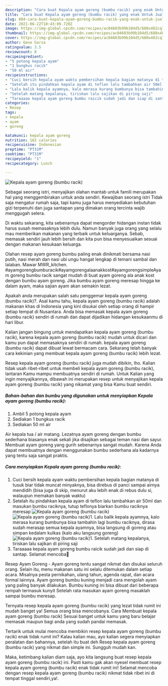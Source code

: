 ```yaml
---
description: "Cara buat Kepala ayam goreng (bumbu racik) yang enak Untuk Jualan"
title: "Cara buat Kepala ayam goreng (bumbu racik) yang enak Untuk Jualan"
slug: 804-cara-buat-kepala-ayam-goreng-bumbu-racik-yang-enak-untuk-jualan
date: 2021-06-22T10:43:09.720Z
image: https://img-global.cpcdn.com/recipes/ac04603b99b104d5/680x482cq70/kepala-ayam-goreng-bumbu-racik-foto-resep-utama.jpg
thumbnail: https://img-global.cpcdn.com/recipes/ac04603b99b104d5/680x482cq70/kepala-ayam-goreng-bumbu-racik-foto-resep-utama.jpg
cover: https://img-global.cpcdn.com/recipes/ac04603b99b104d5/680x482cq70/kepala-ayam-goreng-bumbu-racik-foto-resep-utama.jpg
author: Gene Garza
ratingvalue: 3.5
reviewcount: 8
recipeingredient:
- "5 potong kepala ayam"
- "1 bungkus racik"
- "50 ml air"
recipeinstructions:
- "Cuci bersih kepala ayam waktu pembersihan kepala bagian matanya di tusuk biar tidak muncat minyaknya, bisa direbus di panci sampai airnya mendidih (bisa juga di skip, menurut aku lebih enak di rebus dulu si, walaupun memakan banyak waktu)"
- "Setelah itu pindahkan kepala ayam di teflon lalu tambahkan air 50ml dan masukan bumbu raciknya, tutup teflonya biarkan bumbu raciknya meresap"
- "Lalu balik kepala ayamnya, kalo merasa kurang bumbunya bisa tambahin lagi bumbu raciknya, dirasa sudah merasap semua kepala ayamnya, bisa langsung di goreng atau simpan kedalam kulkas (kalo aku langsung goreng)"
- "Setelah matang kepalanya, tiriskan lalu sajikan di piring saji"
- "Taraaaaa kepala ayam goreng bumbu raicik sudah jadi dan siap di santap. Selamat mencoba🤗"
categories:
- Resep
tags:
- kepala
- ayam
- goreng

katakunci: kepala ayam goreng 
nutrition: 162 calories
recipecuisine: Indonesian
preptime: "PT31M"
cooktime: "PT31M"
recipeyield: "1"
recipecategory: Lunch

---
```



![Kepala ayam goreng (bumbu racik)](https://img-global.cpcdn.com/recipes/ac04603b99b104d5/680x482cq70/kepala-ayam-goreng-bumbu-racik-foto-resep-utama.jpg)

Sebagai seorang istri, menyajikan olahan mantab untuk famili merupakan hal yang menggembirakan untuk anda sendiri. Kewajiban seorang istri Tidak saja mengatur rumah saja, tapi kamu juga harus menyediakan kebutuhan gizi terpenuhi dan juga santapan yang dimakan orang tercinta wajib menggugah selera.

Di waktu  sekarang, kita sebenarnya dapat mengorder hidangan instan tidak harus susah memasaknya lebih dulu. Namun banyak juga orang yang selalu mau memberikan makanan yang terbaik untuk keluarganya. Sebab, memasak sendiri jauh lebih bersih dan kita pun bisa menyesuaikan sesuai dengan makanan kesukaan keluarga. 

Olahan resep ayam goreng bumbu paling enak dinikmati bersama nasi putih, nasi merah dan nasi ubi ungu hangat lengkap di temani sambal dan lalaban. Mawar MWR_kitchen. #ayamgorengbumburacik#ayamgorengalaanakkost#ayamgorengsimpleAyam goreng bumbu racik sangat mudah di buat ayam goreng ala anak kost dengan bumbu ayam goreng. Jika bumbu ayam goreng meresap hingga ke dalam ayam, maka sajian ayam akan semakin lezat.

Apakah anda merupakan salah satu penggemar kepala ayam goreng (bumbu racik)?. Asal kamu tahu, kepala ayam goreng (bumbu racik) adalah makanan khas di Indonesia yang kini disukai oleh setiap orang di hampir setiap tempat di Nusantara. Anda bisa memasak kepala ayam goreng (bumbu racik) sendiri di rumah dan dapat dijadikan hidangan kesukaanmu di hari libur.

Kalian jangan bingung untuk mendapatkan kepala ayam goreng (bumbu racik), karena kepala ayam goreng (bumbu racik) mudah untuk dicari dan kamu pun dapat memasaknya sendiri di rumah. kepala ayam goreng (bumbu racik) dapat dibuat lewat bermacam cara. Sekarang telah banyak cara kekinian yang membuat kepala ayam goreng (bumbu racik) lebih lezat.

Resep kepala ayam goreng (bumbu racik) juga mudah dibikin, lho. Kalian tidak usah ribet-ribet untuk membeli kepala ayam goreng (bumbu racik), lantaran Kamu mampu membuatnya sendiri di rumah. Untuk Kalian yang ingin menyajikannya, dibawah ini merupakan resep untuk menyajikan kepala ayam goreng (bumbu racik) yang nikamat yang bisa Kamu buat sendiri.

<!--inarticleads1-->

##### Bahan-bahan dan bumbu yang digunakan untuk menyiapkan Kepala ayam goreng (bumbu racik):

1. Ambil 5 potong kepala ayam
1. Sediakan 1 bungkus racik
1. Sediakan 50 ml air


Air kepala tua / air matang. Lezatnya ayam goreng dengan bumbu sederhana biasanya enak sekali jika disajikan sebagai teman nasi dan sayur. Membuat ayam goreng yang gurih sebenarnya sangat mudah. Karena Anda dapat membuatnya dengan menggunakan bumbu sederhana ala kadarnya yang tentu saja sangat praktis. 

<!--inarticleads2-->

##### Cara menyiapkan Kepala ayam goreng (bumbu racik):

1. Cuci bersih kepala ayam waktu pembersihan kepala bagian matanya di tusuk biar tidak muncat minyaknya, bisa direbus di panci sampai airnya mendidih (bisa juga di skip, menurut aku lebih enak di rebus dulu si, walaupun memakan banyak waktu)
1. Setelah itu pindahkan kepala ayam di teflon lalu tambahkan air 50ml dan masukan bumbu raciknya, tutup teflonya biarkan bumbu raciknya meresap
<img src="https://img-global.cpcdn.com/steps/8f038a4481376174/160x128cq70/kepala-ayam-goreng-bumbu-racik-langkah-memasak-2-foto.jpg" alt="Kepala ayam goreng (bumbu racik)"><img src="https://img-global.cpcdn.com/steps/4d0546cee9747a9a/160x128cq70/kepala-ayam-goreng-bumbu-racik-langkah-memasak-2-foto.jpg" alt="Kepala ayam goreng (bumbu racik)">1. Lalu balik kepala ayamnya, kalo merasa kurang bumbunya bisa tambahin lagi bumbu raciknya, dirasa sudah merasap semua kepala ayamnya, bisa langsung di goreng atau simpan kedalam kulkas (kalo aku langsung goreng)
<img src="https://img-global.cpcdn.com/steps/8bec9d4612801467/160x128cq70/kepala-ayam-goreng-bumbu-racik-langkah-memasak-3-foto.jpg" alt="Kepala ayam goreng (bumbu racik)">1. Setelah matang kepalanya, tiriskan lalu sajikan di piring saji
1. Taraaaaa kepala ayam goreng bumbu raicik sudah jadi dan siap di santap. Selamat mencoba🤗


Resep Ayam Goreng - Ayam goreng tentu sangat nikmat dan disukai seluruh orang. Selain itu, menu makanan satu ini selalu ditemukan dalam setiap acara. Misalnya pesta pernikahan, ulang tahun, agenda rapat, dan acara formal lainnya. Ayam goreng bumbu kuning menjadi cara mengolah ayam yang paling banyak dilakukan. Bumbu kuning ini bisa dibuat dari beberapa rempah termasuk kunyit Setelah rata masukan ayam goreng masaklah sampai bumbu meresap. 

Ternyata resep kepala ayam goreng (bumbu racik) yang lezat tidak rumit ini mudah banget ya! Semua orang bisa mencobanya. Cara Membuat kepala ayam goreng (bumbu racik) Sesuai banget untuk kamu yang baru belajar memasak maupun bagi anda yang sudah pandai memasak.

Tertarik untuk mulai mencoba membikin resep kepala ayam goreng (bumbu racik) enak tidak rumit ini? Kalau kalian mau, ayo kalian segera menyiapkan peralatan dan bahannya, setelah itu buat deh Resep kepala ayam goreng (bumbu racik) yang nikmat dan simple ini. Sungguh mudah kan. 

Maka, ketimbang kalian diam saja, ayo kita langsung buat resep kepala ayam goreng (bumbu racik) ini. Pasti kamu gak akan nyesel membuat resep kepala ayam goreng (bumbu racik) enak tidak rumit ini! Selamat mencoba dengan resep kepala ayam goreng (bumbu racik) nikmat tidak ribet ini di tempat tinggal sendiri,ya!.

